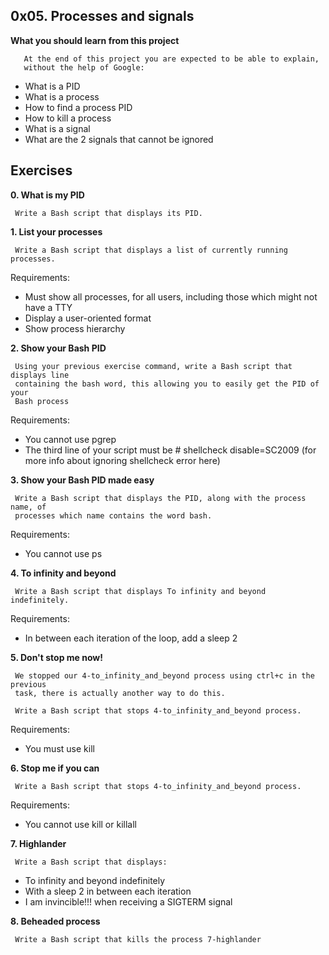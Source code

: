 ## 0x05. Processes and signals

**What you should learn from this project**

       At the end of this project you are expected to be able to explain,
       without the help of Google:

* What is a PID
* What is a process
* How to find a process PID
* How to kill a process
* What is a signal
* What are the 2 signals that cannot be ignored

## Exercises

**0. What is my PID**

     Write a Bash script that displays its PID.

**1. List your processes**

     Write a Bash script that displays a list of currently running processes.

Requirements:

* Must show all processes, for all users, including those which might not have a TTY
* Display a user-oriented format
* Show process hierarchy

**2. Show your Bash PID**

     Using your previous exercise command, write a Bash script that displays line
     containing the bash word, this allowing you to easily get the PID of your
     Bash process

Requirements:

* You cannot use pgrep
* The third line of your script must be # shellcheck disable=SC2009
  (for more info about ignoring shellcheck error here)

**3. Show your Bash PID made easy**

     Write a Bash script that displays the PID, along with the process name, of
     processes which name contains the word bash.

Requirements:

* You cannot use ps

**4. To infinity and beyond**

     Write a Bash script that displays To infinity and beyond indefinitely.

Requirements:

* In between each iteration of the loop, add a sleep 2


**5. Don't stop me now!**

     We stopped our 4-to_infinity_and_beyond process using ctrl+c in the previous
     task, there is actually another way to do this.

     Write a Bash script that stops 4-to_infinity_and_beyond process.

Requirements:

* You must use kill

**6. Stop me if you can**

     Write a Bash script that stops 4-to_infinity_and_beyond process.

Requirements:

* You cannot use kill or killall

**7. Highlander**

     Write a Bash script that displays:

* To infinity and beyond indefinitely
* With a sleep 2 in between each iteration
* I am invincible!!! when receiving a SIGTERM signal

**8. Beheaded process**

     Write a Bash script that kills the process 7-highlander
